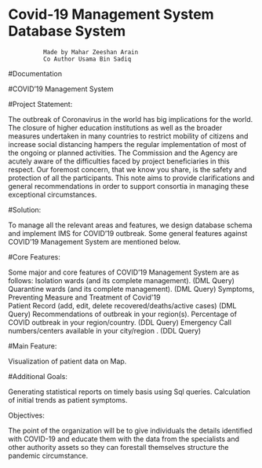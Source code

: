 # Covid-19 Management System Database System
              Made by Mahar Zeeshan Arain
              Co Author Usama Bin Sadiq
        
        
#Documentation

#COVID’19 Management System

#Project Statement:

The outbreak of Coronavirus in the world has big implications for the world. The closure of higher education institutions as well as the broader measures undertaken in many countries to restrict mobility of citizens and increase social distancing hampers the regular implementation of most of the ongoing or planned activities. The Commission and the Agency are acutely aware of the difficulties faced by project beneficiaries in this respect. Our foremost concern, that we know you share, is the safety and protection of all the participants. This note aims to provide clarifications and general recommendations in order to support consortia in managing these exceptional circumstances.


#Solution:

To manage all the relevant areas and features, we design database schema and implement IMS for COVID’19 outbreak. Some general features against COVID’19 Management System are mentioned below. 



#Core Features:

Some major and core features of COVID’19 Management System are as follows:
Isolation wards (and its complete management).                (DML Query)
Quarantine wards (and its complete management).		(DML Query)
Symptoms, Preventing Measure and Treatment of Covid'19	
Patient Record (add, edit, delete recovered/deaths/active cases)	(DML Query)
Recommendations of outbreak in your region(s).
Percentage of COVID outbreak in your region/country.		(DDL Query)
Emergency Call numbers/centers available in your city/region .   (DDL Query)

#Main Feature:

Visualization of patient data on Map.

#Additional Goals:

Generating statistical reports on timely basis using Sql queries.
Calculation of initial trends as patient symptoms.


Objectives:

The point of the organization will be to give individuals the details identified with COVID-19 and educate them with the data from the specialists and other authority assets so they can forestall themselves structure the pandemic circumstance.


